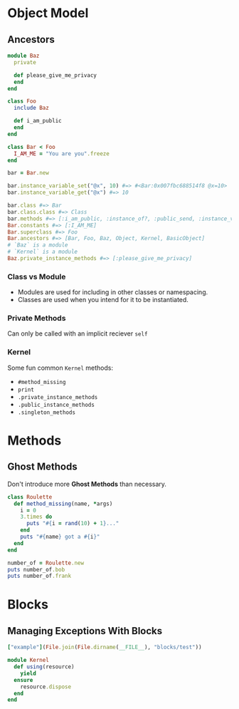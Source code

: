 # Object Model

## Ancestors

```ruby
module Baz
  private

  def please_give_me_privacy
  end
end

class Foo
  include Baz

  def i_am_public
  end
end

class Bar < Foo
  I_AM_ME = "You are you".freeze
end

bar = Bar.new

bar.instance_variable_set("@x", 10) #=> #<Bar:0x007fbc688514f8 @x=10>
bar.instance_variable_get("@x") #=> 10

bar.class #=> Bar
bar.class.class #=> Class
bar.methods #=> [:i_am_public, :instance_of?, :public_send, :instance_variable_get, :instance_variable_set,...]
Bar.constants #=> [:I_AM_ME] 
Bar.superclass #=> Foo
Bar.ancestors #=> [Bar, Foo, Baz, Object, Kernel, BasicObject]
# `Baz` is a module
# `Kernel` is a module
Baz.private_instance_methods #=> [:please_give_me_privacy] 
```

### Class vs Module

* Modules are used for including in other classes or namespacing.
* Classes are used when you intend for it to be instantiated.

### Private Methods

Can only be called with an implicit reciever `self`

### Kernel

Some fun common `Kernel` methods:
* `#method_missing`
* `print`
* `.private_instance_methods`
* `.public_instance_methods`
* `.singleton_methods`

# Methods

## Ghost Methods
Don't introduce more **Ghost Methods** than necessary.

```ruby
class Roulette
  def method_missing(name, *args)
    i = 0
    3.times do
      puts "#{i = rand(10) + 1}..."
    end
    puts "#{name} got a #{i}"
  end
end

number_of = Roulette.new
puts number_of.bob
puts number_of.frank
```

# Blocks

## Managing Exceptions With Blocks

```ruby
["example"](File.join(File.dirname(__FILE__), "blocks/test"))

module Kernel
  def using(resource)
    yield
  ensure
    resource.dispose
  end
end
```


